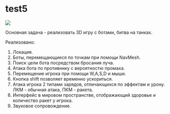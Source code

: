 # test5

![](https://media.giphy.com/media/Brk5djgIvvS7Yu0wck/giphy.gif)<br />

Основная задача - реализовать 3D игру с ботами, битва на танках.

Реализовано:
1. Локация.
2. Боты, перемещающиеся по точкам при помощи NavMesh.
3. Поиск цели бота посредством бросания луча.
4. Атака бота по противнику с вероятностю промаха.
5. Перемещение игрока при помощи W,A,S,D и мыши.
6. Кнопка shift позволяет временно ускориться.
7. Атака игрока 2 типами зарядов, отличающихся по эффектам и урону. ЛКМ - обычная атака, ПКМ - ракета.
8. Интерфейс в мировом пространстве, отображающий здоровье и количество ракет у игрока.
9. Звуковое сопровождение.

